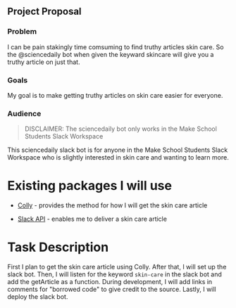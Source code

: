 ## Project Proposal

### Problem
I can be pain stakingly time comsuming to find truthy articles skin care. So the @sciencedaily bot when given the keyward skincare will give you a truthy article on just that.

### Goals
My goal is to make getting truthy articles on skin care easier for everyone.

### Audience 

>DISCLAIMER: The sciencedaily bot only works in the Make School Students Slack Workspace

This sciencedaily slack bot is for anyone in the Make School Students Slack Workspace who is slightly interested in skin care and wanting to learn more.

# Existing packages I will use
- [Colly](http://go-colly.org/) - provides the method for how I will get the skin care article

- [Slack API](https://api.slack.com/) - enables me to deliver a skin care article

# Task Description
First I plan to get the skin care article using Colly. After that, I will set up the slack bot. Then, I will listen for the keyword `skin-care` in the slack bot and add the getArticle as a function. During development, I will add links in comments for "borrowed code" to give credit to the source. Lastly, I will deploy the  slack bot.




